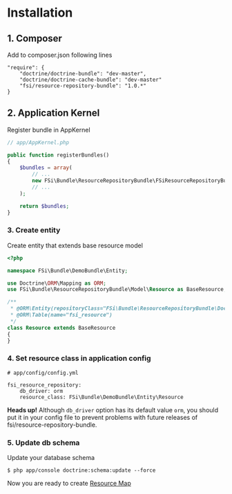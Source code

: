 # Installation

## 1. Composer
Add to composer.json following lines

```
"require": {
    "doctrine/doctrine-bundle": "dev-master",
    "doctrine/doctrine-cache-bundle": "dev-master"
    "fsi/resource-repository-bundle": "1.0.*"
}
```

## 2. Application Kernel

Register bundle in AppKernel

```php
// app/AppKernel.php

public function registerBundles()
{
    $bundles = array(
        // ...
        new FSi\Bundle\ResourceRepositoryBundle\FSiResourceRepositoryBundle()
        // ...
    );

    return $bundles;
}
```

### 3. Create entity

Create entity that extends base resource model

```php
<?php

namespace FSi\Bundle\DemoBundle\Entity;

use Doctrine\ORM\Mapping as ORM;
use FSi\Bundle\ResourceRepositoryBundle\Model\Resource as BaseResource;

/**
 * @ORM\Entity(repositoryClass="FSi\Bundle\ResourceRepositoryBundle\Doctrine\ResourceRepository")
 * @ORM\Table(name="fsi_resource")
 */
class Resource extends BaseResource
{
}
```

### 4. Set resource class in application config

```
# app/config/config.yml

fsi_resource_repository:
    db_driver: orm
    resource_class: FSi\Bundle\DemoBundle\Entity\Resource
```

**Heads up!** Although ``db_driver`` option has its default value ``orm``, you should put it in your
config file to prevent problems with future releases of fsi/resource-repository-bundle.

### 5. Update db schema

Update your database schema

```
$ php app/console doctrine:schema:update --force
```

Now you are ready to create [Resource Map](resource_map.md)

